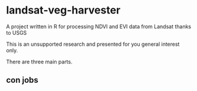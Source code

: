 # landsat-veg-harvester
A project written in R for processing NDVI and EVI data from Landsat thanks to USGS

This is an unsupported research and presented for you general interest only.

There are three main parts.

## con jobs


